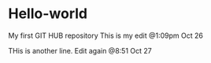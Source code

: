 # Hello-world
My first GIT HUB repository
This is my edit @1:09pm Oct 26

THis is another line.
Edit again @8:51 Oct 27
